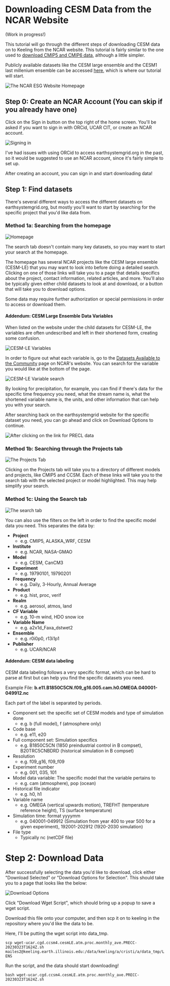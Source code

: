 # Downloading CESM Data from the NCAR Website

(Work in progress!)

This tutorial will go through the different steps of downloading CESM data on to Keeling from the NCAR website. This tutorial is fairly similar to the one used to [download CMIP5 and CMIP6 data](./downloading_CMIP5_and_CMIP6_Models_.nc_Files_from_ESGF.md), although a little simpler.

Publicly available datasets like the CESM large ensemble and the CESM1 last millenium ensemble can be accessed [here](https://www.earthsystemgrid.org/), which is where our tutorial will start.

![The NCAR ESG Website Homepage](../images/ncaresg_homescreen.png)

## Step 0: Create an NCAR Account (You can skip if you already have one)

Click on the Sign in button on the top right of the home screen. You'll be asked if you want to sign in with ORCid, UCAR CIT, or create an NCAR account. 

![Signing in](../images/signin.png)

I've had issues with using ORCid to access earthsystemgrid.org in the past, so it would be suggested to use an NCAR account, since it's fairly simple to set up. 

After creating an account, you can sign in and start downloading data!

## Step 1: Find datasets

There's several different ways to access the different datasets on earthsystemgrid.org, but mostly you'll want to start by searching for the specific project that you'd like data from.

### Method 1a: Searching from the homepage

![Homepage](../images/homepage_search.png)

The search tab doesn't contain many key datasets, so you may want to start your search at the homepage.

The homepage has several NCAR projects like the CESM large ensemble (CESM-LE) that you may want to look into before doing a detailed search. Clicking on one of those links will take you to a page that details specifics
about the project, contact information, related articles, and more. You'll also be typically given either child datasets to look at and download, or a button that will take you to 
download options.

Some data may require further authorization or special permissions in order to access or download them.

#### Addendum: CESM Large Ensemble Data Variables
When listed on the website under the child datasets for CESM-LE, the variables are often undescribed and left in their shortened form, creating some confusion.

![CESM-LE Variables](../images/cesmlevariables.png)

In order to figure out what each variable is, go to the [Datasets Available to the Community](https://www.cesm.ucar.edu/community-projects/lens/data-sets) page on NCAR's website. You can search for the variable you would like at the bottom of the page.

![CESM-LE Variable search](../images/ncarvariablesearch.png)

By looking for precipitation, for example, you can find if there's data for the specific time frequency you need, what the stream name is, what the shortened variable name is, the units, and other information that can help you with your search.

After searching back on the earthsystemgrid website for the specific dataset you need, you can go ahead and click on Download Options to continue.

![After clicking on the link for PRECL data](../images/precipitationdata.png)

### Method 1b: Searching through the Projects tab

![The Projects Tab](../images/projects_screen.png)

Clicking on the Projects tab will take you to a directory of different models and projects, like CMIP5 and CCSM. Each of these links will take you to the search tab with the selected 
project or model highlighted. This may help simplify your search.

### Method 1c: Using the Search tab

![The search tab](../images/searchtab_screen.png)

You can also use the filters on the left in order to find the specific model data you need.
This separates the data by:
 - **Project**
   - e.g. CMIP5, ALASKA_WRF, CESM
 - **Institute**
   - e.g. NCAR, NASA-GMAO
 - **Model**
   - e.g. CESM, CanCM3
 - **Experiment** 
   - e.g. 19790101, 19790201
 - **Frequency**
   - e.g. Daily, 3-Hourly, Annual Average
 - **Product**
   - e.g. hist, proc, verif
 - **Realm**
   - e.g. aerosol, atmos, land
 - **CF Variable**
   - e.g. 10-m wind, HDO snow ice
 - **Variable Name**
   - e.g. a2x1d_Faxa_dstwet2
 - **Ensemble**
   - e.g. r0i0p0, r13i1p1
 - **Publisher**
   - e.g. UCAR/NCAR

#### Addendum: CESM data labeling

CESM data labeling follows a very specific format, which can be hard to parse at first but can help you find the specific datasets you need.

Example File: **b.e11.B1850C5CN.f09_g16.005.cam.h0.OMEGA.040001-049912.nc**

Each part of the label is separated by periods.
- Component set: the specific set of CESM models and type of simulation done
  - e.g. b (full model), f (atmosphere only)
- Code base
  - e.g. e11, e20
- Full component set: Simulation specifics
  - e.g. B1850C5CN (1850 preindustrial control in B compset), B20TRC5CNBDRD (historical simulation in B compset)
- Resolution
  - e.g. f09_g16, f09_f09
- Experiment number
  - e.g. 001, 035, 101
- Model data variable: The specific model that the variable pertains to
  - e.g. cam (atmosphere), pop (ocean)
- Historical file indicator
  - e.g. h0, h1
- Variable name
  - e.g. OMEGA (vertical upwards motion), TREFHT (temperature reference height), TS (surface temperature)
- Simulation time: format yyyymm
  - e.g. 040001-049912 (Simulation from year 400 to year 500 for a given experiment), 192001-202912 (1920-2030 simulation)
- File type
  - Typically nc (netCDF file)
  
# Step 2: Download Data

After successfully selecting the data you'd like to download, click either "Download Selected" or "Download Options for Selection". This should take you to a page that looks like the below:

![Download Options](../images/downloadoptions.png)

Click "Download Wget Script", which should bring up a popup to save a wget script.

Download this file onto your computer, and then scp it on to keeling in the repository where you'd like the data to be.

Here, I'll be putting the wget script into data_tmp.

`scp wget-ucar.cgd.ccsm4.cesmLE.atm.proc.monthly_ave.PRECC-20230323T1624Z.sh mailes2@keeling.earth.illinois.edu:/data/keeling/a/cristi/a/data_tmp/LENS`

Run the script, and the data should start downloading!

`bash wget-ucar.cgd.ccsm4.cesmLE.atm.proc.monthly_ave.PRECC-20230323T1624Z.sh `

